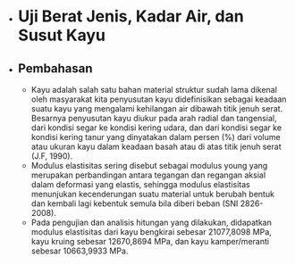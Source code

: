 - # Uji Berat Jenis, Kadar Air, dan Susut Kayu
- ## Pembahasan
	- Kayu adalah salah satu bahan material struktur sudah lama dikenal
	  oleh masyarakat kita penyusutan
	  kayu didefinisikan sebagai keadaan suatu kayu yang mengalami kehilangan air
	  dibawah titik jenuh serat. Besarnya penyusutan kayu diukur pada arah radial dan
	  tangensial, dari kondisi segar ke kondisi kering udara, dan dari kondisi segar
	  ke kondisi kering tanur yang dinyatakan dalam persen (%) dari volume atau
	  ukuran kayu dalam keadaan basah atau di atas titik jenuh serat (J.F, 1990).
	- Modulus elastisitas sering disebut sebagai modulus young yang merupakan perbandingan antara tegangan dan regangan aksial dalam deformasi yang elastis, sehingga modulus elastisitas menunjukan kecenderungan suatu material untuk berubah bentuk dan kembali lagi kebentuk semula bila diberi beban (SNI 2826-2008).
	- Pada pengujian dan analisis hitungan yang dilakukan, didapatkan modulus elastisitas dari kayu bengkirai sebesar 21077,8098 MPa, kayu kruing sebesar 12670,8694 MPa, dan kayu
	  kamper/meranti sebesar 10663,9933 MPa.